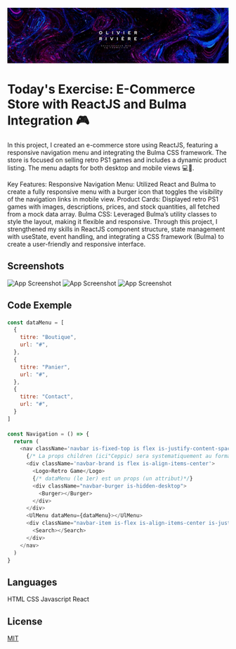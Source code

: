
![Logo](./public/assets/img/logo_perso.jpg)


# Today's Exercise: E-Commerce Store with ReactJS and Bulma Integration 🎮

In this project, I created an e-commerce store using ReactJS, featuring a responsive navigation menu and integrating the Bulma CSS framework. The store is focused on selling retro PS1 games and includes a dynamic product listing. The menu adapts for both desktop and mobile views 💻📱.

Key Features:
Responsive Navigation Menu: Utilized React and Bulma to create a fully responsive menu with a burger icon that toggles the visibility of the navigation links in mobile view.
Product Cards: Displayed retro PS1 games with images, descriptions, prices, and stock quantities, all fetched from a mock data array.
Bulma CSS: Leveraged Bulma’s utility classes to style the layout, making it flexible and responsive.
Through this project, I strengthened my skills in ReactJS component structure, state management with useState, event handling, and integrating a CSS framework (Bulma) to create a user-friendly and responsive interface.


## Screenshots

![App Screenshot](../boutique/public/assets/img/Capture-ecran-1.png)
![App Screenshot](../boutique/public/assets/img/Capture-ecran-2.png)
![App Screenshot](../boutique/public/assets/img/Capture-ecran-3.png)


## Code Exemple
```javascript
const dataMenu = [
  {
    titre: "Boutique",
    url: "#",
  },
  {
    titre: "Panier",
    url: "#",
  },
  {
    titre: "Contact",
    url: "#",
  }
]

const Navigation = () => {
  return (
    <nav className='navbar is-fixed-top is flex is-justify-content-space-between'>
      {/* La props children (ici"Ceppic) sera systematiquement au format string */}
      <div className='navbar-brand is flex is-align-items-center'>
        <Logo>Retro Game</Logo>
        {/* dataMenu (le 1er) est un props (un attribut)*/}
        <div className="navbar-burger is-hidden-desktop">
          <Burger></Burger>
        </div>
      </div>
      <UlMenu dataMenu={dataMenu}></UlMenu>
      <div className="navbar-item is-flex is-align-items-center is-justify-content-flex-start is-hidden-touch">
        <Search></Search>
      </div>
    </nav>
  )
}
```
## Languages

HTML
CSS
Javascript
React
## License

[MIT](https://choosealicense.com/licenses/mit/)


